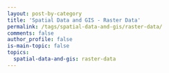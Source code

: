 ```yaml
---
layout: post-by-category
title: 'Spatial Data and GIS - Raster Data'
permalink: /tags/spatial-data-and-gis/raster-data/
comments: false
author_profile: false
is-main-topic: false
topics:
  spatial-data-and-gis: raster-data
---
```

